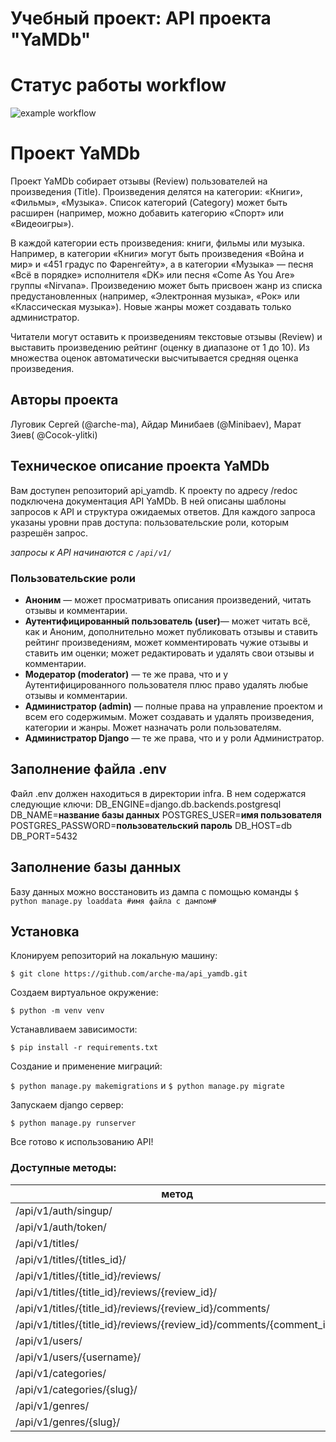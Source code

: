 # Учебный проект: API проекта "YaMDb"

# Статус работы workflow

![example workflow](https://github.com/arche-ma/yamdb_final/actions/workflows/yamdb_workflow.yml/badge.svg)


# Проект YaMDb
Проект YaMDb собирает отзывы (Review) пользователей на произведения (Title). Произведения делятся на категории: «Книги», «Фильмы», «Музыка». Список категорий (Category) может быть расширен (например, можно добавить категорию «Спорт» или «Видеоигры»).
 
В каждой категории есть произведения: книги, фильмы или музыка. Например, в категории «Книги» могут быть произведения «Война и мир» и «451 градус по Фаренгейту», а в категории «Музыка» — песня «Всё в порядке» исполнителя «DK» или песня «Come As You Are» группы «Nirvana». Произведению может быть присвоен жанр из списка предустановленных (например, «Электронная музыка», «Рок» или «Классическая музыка»). Новые жанры может создавать только администратор.
 
Читатели могут оставить к произведениям текстовые отзывы (Review) и выставить произведению рейтинг (оценку в диапазоне от 1 до 10). Из множества оценок автоматически высчитывается средняя оценка произведения.

## Авторы проекта
Луговик Сергей (@arche-ma), Айдар Минибаев (@Minibaev), Марат Зиев( 
@Cocok-ylitki)
 
## Техническое описание проекта YaMDb
Вам доступен репозиторий api_yamdb. К проекту по адресу /redoc подключена документация API YaMDb. В ней описаны шаблоны запросов к API и структура ожидаемых ответов. Для каждого запроса указаны уровни прав доступа: пользовательские роли, которым разрешён запрос.
 
*запросы к API начинаются с `/api/v1/`*
 
### Пользовательские роли
 
* **Аноним** — может просматривать описания произведений, читать отзывы и комментарии.
* **Аутентифицированный пользователь (user)**— может читать всё, как и Аноним, дополнительно может публиковать отзывы и ставить рейтинг произведениям, может комментировать чужие отзывы и ставить им оценки; может редактировать и удалять свои отзывы и комментарии.
* **Модератор (moderator)** — те же права, что и у Аутентифицированного пользователя плюс право удалять любые отзывы и комментарии.
* **Администратор (admin)** — полные права на управление проектом и всем его содержимым. Может создавать и удалять произведения, категории и жанры. Может назначать роли пользователям.
* **Администратор Django** — те же права, что и у роли Администратор.

## Заполнение файла .env
Файл .env должен находиться в директории infra. В нем содержатся следующие ключи:
DB_ENGINE=django.db.backends.postgresql
DB_NAME=**название базы данных**
POSTGRES_USER=**имя пользователя**
POSTGRES_PASSWORD=**пользовательский пароль**
DB_HOST=db
DB_PORT=5432

## Заполнение базы данных
Базу данных можно восстановить из дампа с помощью команды
```$ python manage.py loaddata #имя файла с дампом# ```


## Установка 
Клонируем репозиторий на локальную машину:
 
```$ git clone https://github.com/arche-ma/api_yamdb.git```
 
 Создаем виртуальное окружение:
 
 ```$ python -m venv venv```
 
 Устанавливаем зависимости:
 
```$ pip install -r requirements.txt```
 
Создание и применение миграций:
 
```$ python manage.py makemigrations``` и ```$ python manage.py migrate```
 
Запускаем django сервер:
 
```$ python manage.py runserver```
 
Все готово к использованию API!
 
 
### Доступные методы:
метод                                                         | GET | POST | PUT | PATCH | DEL |
--------------------------------------------------------------|-----|------|-----|-------|-----|
/api/v1/auth/singup/ | - | V | - | - | - |
/api/v1/auth/token/| - | V | - | - | - |
/api/v1/titles/ | V | V | - | - | - |
/api/v1/titles/{titles_id}/ | V | - | - | V | V |
/api/v1/titles/{title_id}/reviews/  | V | V | - | - | - |
/api/v1/titles/{title_id}/reviews/{review_id}/ | V | - | - | V | V |
/api/v1/titles/{title_id}/reviews/{review_id}/comments/ | V | V | - | - | - |
/api/v1/titles/{title_id}/reviews/{review_id}/comments/{comment_id}/ | V | - | - | V | V |
/api/v1/users/ | V | V | - | - | - |
/api/v1/users/{username}/ | V | - | - | V | V |
/api/v1/categories/ | V | V | - | - | - |
/api/v1/categories/{slug}/ | - | - | - | - | V |
/api/v1/genres/ | V | V | - | - | - |
/api/v1/genres/{slug}/ | - | - | - | - | V |
